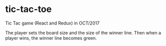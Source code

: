 # tic-tac-toe
Tic Tac game (React and Redux) in OCT/2017

The player sets the board size and the size of the winner line. Then when a player wins, the winner line
becomes green.
